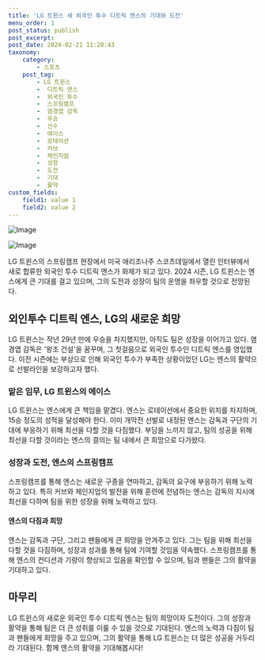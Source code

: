 ```yaml
---
title: 'LG 트윈스 새 외국인 투수 디트릭 엔스의 기대와 도전'
menu_order: 1
post_status: publish
post_excerpt: 
post_date: 2024-02-21 11:28:43
taxonomy:
    category:
        - 스포츠
    post_tag:
        - LG 트윈스
        -  디트릭 엔스
        -  외국인 투수
        -  스프링캠프
        -  염경엽 감독
        -  우승
        -  선수
        -  에이스
        -  로테이션
        -  커브
        -  체인지업
        -  성장
        -  도전
        -  기대
        -  활약
custom_fields:
    field1: value 1
    field2: value 2
---
```


![Image](https://imgnews.pstatic.net/image/076/2024/02/21/2024022201001396400184791_20240221075804877.jpg?type=w647)

![Image](https://imgnews.pstatic.net/image/076/2024/02/21/2024022201001396400184792_20240221075804893.jpg?type=w647)

LG 트윈스의 스프링캠프 현장에서 미국 애리조나주 스코츠데일에서 열린 인터뷰에서 새로 합류한 외국인 투수 디트릭 엔스가 화제가 되고 있다. 2024 시즌, LG 트윈스는 엔스에게 큰 기대를 걸고 있으며, 그의 도전과 성장이 팀의 운명을 좌우할 것으로 전망된다.
## 외인투수 디트릭 엔스, LG의 새로운 희망
LG 트윈스는 작년 29년 만에 우승을 차지했지만, 아직도 팀은 성장을 이어가고 있다. 염경엽 감독은 '왕조 건설'을 꿈꾸며, 그 첫걸음으로 외국인 투수인 디트릭 엔스를 영입했다. 이전 시즌에는 부상으로 인해 외국인 투수가 부족한 상황이었던 LG는 엔스의 활약으로 선발라인을 보강하고자 했다.
### 맡은 임무, LG 트윈스의 에이스
LG 트윈스는 엔스에게 큰 책임을 맡겼다. 엔스는 로테이션에서 중요한 위치를 차지하며, 15승 정도의 성적을 달성해야 한다. 이미 개막전 선발로 내정된 엔스는 감독과 구단의 기대에 부응하기 위해 최선을 다할 것을 다짐했다. 부담을 느끼지 않고, 팀의 성공을 위해 최선을 다할 것이라는 엔스의 결의는 팀 내에서 큰 희망으로 다가왔다.
### 성장과 도전, 엔스의 스프링캠프
스프링캠프를 통해 엔스는 새로운 구종을 연마하고, 감독의 요구에 부응하기 위해 노력하고 있다. 특히 커브와 체인지업의 발전을 위해 훈련에 전념하는 엔스는 감독의 지시에 최선을 다하며 팀을 위한 성장을 위해 노력하고 있다.
#### 엔스의 다짐과 희망
엔스는 감독과 구단, 그리고 팬들에게 큰 희망을 안겨주고 있다. 그는 팀을 위해 최선을 다할 것을 다짐하며, 성장과 성과를 통해 팀에 기여할 것임을 약속했다. 스프링캠프를 통해 엔스의 컨디션과 기량이 향상되고 있음을 확인할 수 있으며, 팀과 팬들은 그의 활약을 기대하고 있다.
## 마무리
LG 트윈스의 새로운 외국인 투수 디트릭 엔스는 팀의 희망이자 도전이다. 그의 성장과 활약을 통해 팀은 더 큰 성취를 이룰 수 있을 것으로 기대된다. 엔스의 노력과 다짐이 팀과 팬들에게 희망을 주고 있으며, 그의 활약을 통해 LG 트윈스는 더 많은 성공을 거두리라 기대된다. 함께 엔스의 활약을 기대해봅시다!
